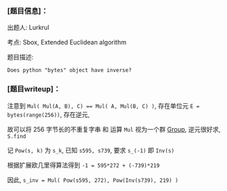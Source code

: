 ### [题目信息]：

出题人: Lurkrul

考点: Sbox, Extended Euclidean algorithm

题目描述:

```
Does python "bytes" object have inverse?
```

### [题目writeup]：

注意到 `Mul( Mul(A, B), C) == Mul( A, Mul(B, C) )`, 存在单位元 `E = bytes(range(256))`, 存在逆元,

故可以将 256 字节长的不重复字串 和 运算 `Mul` 视为一个群 [Group](https://en.wikipedia.org/wiki/Group_(mathematics)), 逆元很好求, `S.find`

记 `Pow(s, k)` 为 `s_k`, 已知 `s595, s739`, 要求 `s_(-1)` 即 `Inv(s)`

根据扩展欧几里得算法得到 `-1 = 595*272 + (-739)*219`

因此, `s_inv = Mul( Pow(s595, 272), Pow(Inv(s739), 219) )`